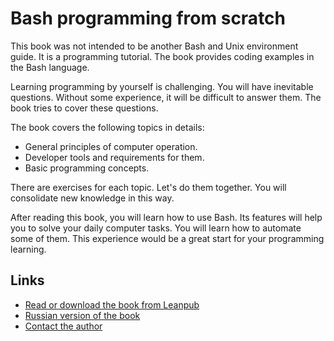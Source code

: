 # Bash programming from scratch

This book was not intended to be another Bash and Unix environment guide. It is a programming tutorial. The book provides coding examples in the Bash language.

Learning programming by yourself is challenging. You will have inevitable questions. Without some experience, it will be difficult to answer them. The book tries to cover these questions.

The book covers the following topics in details:

* General principles of computer operation.
* Developer tools and requirements for them.
* Basic programming concepts.

There are exercises for each topic. Let's do them together. You will consolidate new knowledge in this way.

After reading this book, you will learn how to use Bash. Its features will help you to solve your daily computer tasks. You will learn how to automate some of them. This experience would be a great start for your programming learning.

## Links

* [Read or download the book from Leanpub](https://leanpub.com/bash-programming-from-scratch)
* [Russian version of the book](https://leanpub.com/programming-from-scratch)
* [Contact the author](mailto:petrsum@gmail.com)

